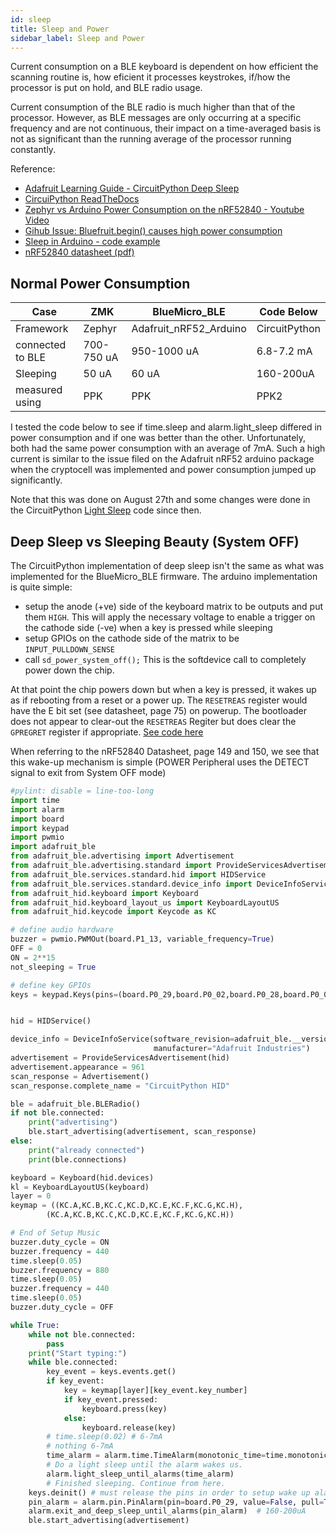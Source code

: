 ```yaml
---
id: sleep
title: Sleep and Power
sidebar_label: Sleep and Power
---
```


Current consumption on a BLE keyboard is dependent on how efficient the scanning routine is, how eficient it processes keystrokes, if/how the processor is put on hold, and BLE radio usage.

Current consumption of the BLE radio is much higher than that of the processor. However, as BLE messages are only occurring at a specific frequency and are not continuous, their impact on a time-averaged basis is not as significant than the running average of the processor running constantly. 

Reference:
* [Adafruit Learning Guide - CircuitPython Deep Sleep](https://learn.adafruit.com/deep-sleep-with-circuitpython/alarms-and-sleep)
* [CircuiPython ReadTheDocs](https://circuitpython.readthedocs.io/en/latest/shared-bindings/alarm/index.html)
* [Zephyr vs Arduino Power Consumption on the nRF52840 - Youtube Video](https://www.youtube.com/watch?v=RGR1rowOaX4&t=795s)
* [Gihub Issue: Bluefruit.begin() causes high power consumption](https://github.com/adafruit/Adafruit_nRF52_Arduino/issues/600)
* [Sleep in Arduino - code example](https://github.com/jpconstantineau/BlueMicro_BLE/blob/master/firmware/sleep.cpp)
* [nRF52840 datasheet (pdf)](https://infocenter.nordicsemi.com/pdf/nRF52840_PS_v1.1.pdf)

## Normal Power Consumption

| Case | ZMK  | BlueMicro_BLE | Code Below |
|----- | -------------| --------------------------------------| --------------|
| Framework |Zephyr | Adafruit_nRF52_Arduino | CircuitPython | 
| connected to BLE | 700-750 uA | 950-1000 uA | 6.8-7.2 mA |
| Sleeping | 50 uA | 60 uA | 160-200uA |
| measured using | PPK | PPK | PPK2

I tested the code below to see if time.sleep and alarm.light_sleep differed in power consumption and if one was better than the other.
Unfortunately, both had the same power consumption with an average of 7mA.
Such a high current is similar to the issue filed on the Adafruit nRF52 arduino package when the cryptocell was implemented and power consumption jumped up significantly.

Note that this was done on August 27th and some changes were done in the CircuitPython [Light Sleep](https://github.com/adafruit/circuitpython/pull/5273) code since then.

## Deep Sleep vs Sleeping Beauty (System OFF)
The CircuitPython implementation of deep sleep isn't the same as what was implemented for the BlueMicro_BLE firmware.  The arduino implementation is quite simple:
* setup the anode (+ve) side of the keyboard matrix to be outputs and put them `HIGH`. This will apply the necessary voltage to enable a trigger on the cathode side (-ve) when a key is pressed while sleeping 
* setup GPIOs on the cathode side of the matrix to be `INPUT_PULLDOWN_SENSE` 
* call `sd_power_system_off();` This is the softdevice call to completely power down the chip.

At that point the chip powers down but when a key is pressed, it wakes up as if rebooting from a reset or a power up.  The `RESETREAS` register would have the E bit set (see datasheet, page 75) on powerup. The bootloader does not appear to clear-out the `RESETREAS` Regiter but does clear the `GPREGRET` register if appropriate. [See code here](https://github.com/adafruit/Adafruit_nRF52_Bootloader/blob/master/src/main.c#L182)

When referring to the nRF52840 Datasheet, page 149 and 150, we see that this wake-up mechanism is simple (POWER Peripheral uses the DETECT signal to exit from System OFF mode) 

``` python
#pylint: disable = line-too-long
import time
import alarm
import board
import keypad
import pwmio
import adafruit_ble
from adafruit_ble.advertising import Advertisement
from adafruit_ble.advertising.standard import ProvideServicesAdvertisement
from adafruit_ble.services.standard.hid import HIDService
from adafruit_ble.services.standard.device_info import DeviceInfoService
from adafruit_hid.keyboard import Keyboard
from adafruit_hid.keyboard_layout_us import KeyboardLayoutUS
from adafruit_hid.keycode import Keycode as KC

# define audio hardware
buzzer = pwmio.PWMOut(board.P1_13, variable_frequency=True)
OFF = 0
ON = 2**15
not_sleeping = True

# define key GPIOs
keys = keypad.Keys(pins=(board.P0_29,board.P0_02,board.P0_28,board.P0_03,board.P0_10,board.P0_09,board.P0_24,board.P0_13),value_when_pressed=False)


hid = HIDService()

device_info = DeviceInfoService(software_revision=adafruit_ble.__version__,
                                manufacturer="Adafruit Industries")
advertisement = ProvideServicesAdvertisement(hid)
advertisement.appearance = 961
scan_response = Advertisement()
scan_response.complete_name = "CircuitPython HID"

ble = adafruit_ble.BLERadio()
if not ble.connected:
    print("advertising")
    ble.start_advertising(advertisement, scan_response)
else:
    print("already connected")
    print(ble.connections)

keyboard = Keyboard(hid.devices)
kl = KeyboardLayoutUS(keyboard)
layer = 0
keymap = ((KC.A,KC.B,KC.C,KC.D,KC.E,KC.F,KC.G,KC.H),
        (KC.A,KC.B,KC.C,KC.D,KC.E,KC.F,KC.G,KC.H))

# End of Setup Music
buzzer.duty_cycle = ON
buzzer.frequency = 440
time.sleep(0.05)
buzzer.frequency = 880
time.sleep(0.05)
buzzer.frequency = 440
time.sleep(0.05)
buzzer.duty_cycle = OFF

while True:
    while not ble.connected:
        pass
    print("Start typing:")
    while ble.connected:
        key_event = keys.events.get()
        if key_event:
            key = keymap[layer][key_event.key_number]
            if key_event.pressed:
                keyboard.press(key)
            else:
                keyboard.release(key)
        # time.sleep(0.02) # 6-7mA
        # nothing 6-7mA
        time_alarm = alarm.time.TimeAlarm(monotonic_time=time.monotonic() + 0.02) # 6-7mA too...
        # Do a light sleep until the alarm wakes us.
        alarm.light_sleep_until_alarms(time_alarm)
        # Finished sleeping. Continue from here.
    keys.deinit() # must release the pins in order to setup wake up alarm.
    pin_alarm = alarm.pin.PinAlarm(pin=board.P0_29, value=False, pull=True)
    alarm.exit_and_deep_sleep_until_alarms(pin_alarm)  # 160-200uA
    ble.start_advertising(advertisement)
```